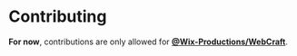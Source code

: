 # Contributing

**For now**, contributions are only allowed for **[@Wix-Productions/WebCraft](https://github.com/orgs/Wix-Productions/teams/webcraft)**.